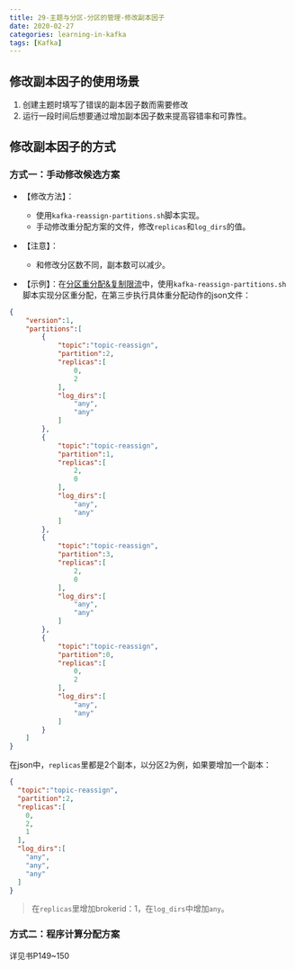 ```yaml
---
title: 29-主题与分区-分区的管理-修改副本因子
date: 2020-02-27
categories: learning-in-kafka
tags: [Kafka]
---
```


## 修改副本因子的使用场景

1. 创建主题时填写了错误的副本因子数而需要修改
2. 运行一段时间后想要通过增加副本因子数来提高容错率和可靠性。

## 修改副本因子的方式

### 方式一：手动修改候选方案

- 【修改方法】：
  - 使用`kafka-reassign-partitions.sh`脚本实现。
  - 手动修改重分配方案的文件，修改`replicas`和`log_dirs`的值。
- 【注意】：
  - 和修改分区数不同，副本数可以减少。

- 【示例】：在[分区重分配&复制限流](28-主题与分区-分区的管理-分区重分配&复制限流.md)中，使用`kafka-reassign-partitions.sh`脚本实现分区重分配，在第三步执行具体重分配动作的json文件：

```json
{
    "version":1,
    "partitions":[
        {
            "topic":"topic-reassign",
            "partition":2,
            "replicas":[
                0,
                2
            ],
            "log_dirs":[
                "any",
                "any"
            ]
        },
        {
            "topic":"topic-reassign",
            "partition":1,
            "replicas":[
                2,
                0
            ],
            "log_dirs":[
                "any",
                "any"
            ]
        },
        {
            "topic":"topic-reassign",
            "partition":3,
            "replicas":[
                2,
                0
            ],
            "log_dirs":[
                "any",
                "any"
            ]
        },
        {
            "topic":"topic-reassign",
            "partition":0,
            "replicas":[
                0,
                2
            ],
            "log_dirs":[
                "any",
                "any"
            ]
        }
    ]
}
```

在json中，`replicas`里都是2个副本，以分区2为例，如果要增加一个副本：

```json
{
  "topic":"topic-reassign",
  "partition":2,
  "replicas":[
    0,
    2,
    1
  ],
  "log_dirs":[
    "any",
    "any",
    "any"
  ]
}
```

> 在`replicas`里增加brokerid：1，在`log_dirs`中增加`any`。



### 方式二：程序计算分配方案

详见书P149~150